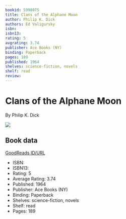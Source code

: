 ```yaml
---
bookid: 5998075
title: Clans of the Alphane Moon
author: Philip K. Dick
authors: Ed Valigursky
isbn: 
isbn13: 
rating: 5
avgrating: 3.74
publisher: Ace Books (NY)
binding: Paperback
pages: 189
published: 1964
shelves: science-fiction, novels
shelf: read
review: 
---
```


# Clans of the Alphane Moon

By Philip K. Dick

![](https://i.gr-assets.com/images/S/compressed.photo.goodreads.com/books/1312228826l/5998075.jpg)

## Book data

[GoodReads ID/URL](https://www.goodreads.com/book/show/5998075)

- ISBN: 
- ISBN13: 
- Rating: 5
- Average Rating: 3.74
- Published: 1964
- Publisher: Ace Books (NY)
- Binding: Paperback
- Shelves: science-fiction, novels
- Shelf: read
- Pages: 189


